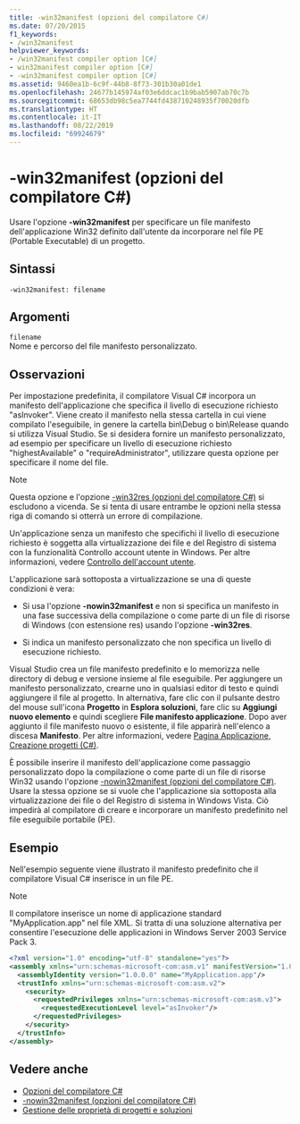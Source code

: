 ```yaml
---
title: -win32manifest (opzioni del compilatore C#)
ms.date: 07/20/2015
f1_keywords:
- /win32manifest
helpviewer_keywords:
- /win32manifest compiler option [C#]
- win32manifest compiler option [C#]
- -win32manifest compiler option [C#]
ms.assetid: 9460ea1b-6c9f-44b8-8f73-301b30a01de1
ms.openlocfilehash: 24677b145974af03e6ddcac1b9bab5907ab70c7b
ms.sourcegitcommit: 68653db98c5ea7744fd438710248935f70020dfb
ms.translationtype: HT
ms.contentlocale: it-IT
ms.lasthandoff: 08/22/2019
ms.locfileid: "69924679"
---
```

# <a name="-win32manifest-c-compiler-options"></a>-win32manifest (opzioni del compilatore C#)
Usare l'opzione **-win32manifest** per specificare un file manifesto dell'applicazione Win32 definito dall'utente da incorporare nel file PE (Portable Executable) di un progetto.  
  
## <a name="syntax"></a>Sintassi  
  
```console  
-win32manifest: filename  
```  
  
## <a name="arguments"></a>Argomenti  
 `filename`  
 Nome e percorso del file manifesto personalizzato.  
  
## <a name="remarks"></a>Osservazioni  
 Per impostazione predefinita, il compilatore Visual C# incorpora un manifesto dell'applicazione che specifica il livello di esecuzione richiesto "asInvoker". Viene creato il manifesto nella stessa cartella in cui viene compilato l'eseguibile, in genere la cartella bin\Debug o bin\Release quando si utilizza Visual Studio. Se si desidera fornire un manifesto personalizzato, ad esempio per specificare un livello di esecuzione richiesto "highestAvailable" o "requireAdministrator", utilizzare questa opzione per specificare il nome del file.  
  
> [!NOTE]
> Questa opzione e l'opzione [-win32res (opzioni del compilatore C#)](./win32res-compiler-option.md) si escludono a vicenda. Se si tenta di usare entrambe le opzioni nella stessa riga di comando si otterrà un errore di compilazione.  
  
 Un'applicazione senza un manifesto che specifichi il livello di esecuzione richiesto è soggetta alla virtualizzazione dei file e del Registro di sistema con la funzionalità Controllo account utente in Windows. Per altre informazioni, vedere [Controllo dell'account utente](/windows/access-protection/user-account-control/user-account-control-overview).  
  
 L'applicazione sarà sottoposta a virtualizzazione se una di queste condizioni è vera:  
  
- Si usa l'opzione **-nowin32manifest** e non si specifica un manifesto in una fase successiva della compilazione o come parte di un file di risorse di Windows (con estensione res) usando l'opzione **-win32res**.  
  
- Si indica un manifesto personalizzato che non specifica un livello di esecuzione richiesto.  
  
 Visual Studio crea un file manifesto predefinito e lo memorizza nelle directory di debug e versione insieme al file eseguibile. Per aggiungere un manifesto personalizzato, crearne uno in qualsiasi editor di testo e quindi aggiungere il file al progetto. In alternativa, fare clic con il pulsante destro del mouse sull'icona **Progetto** in **Esplora soluzioni**, fare clic su **Aggiungi nuovo elemento** e quindi scegliere **File manifesto applicazione**. Dopo aver aggiunto il file manifesto nuovo o esistente, il file apparirà nell'elenco a discesa **Manifesto**. Per altre informazioni, vedere [Pagina Applicazione, Creazione progetti (C#)](/visualstudio/ide/reference/application-page-project-designer-csharp).  
  
 È possibile inserire il manifesto dell'applicazione come passaggio personalizzato dopo la compilazione o come parte di un file di risorse Win32 usando l'opzione [-nowin32manifest (opzioni del compilatore C#)](./nowin32manifest-compiler-option.md). Usare la stessa opzione se si vuole che l'applicazione sia sottoposta alla virtualizzazione dei file o del Registro di sistema in Windows Vista. Ciò impedirà al compilatore di creare e incorporare un manifesto predefinito nel file eseguibile portabile (PE).  
  
## <a name="example"></a>Esempio  
 Nell'esempio seguente viene illustrato il manifesto predefinito che il compilatore Visual C# inserisce in un file PE.  
  
> [!NOTE]
> Il compilatore inserisce un nome di applicazione standard "MyApplication.app" nel file XML. Si tratta di una soluzione alternativa per consentire l'esecuzione delle applicazioni in Windows Server 2003 Service Pack 3.  
  
```xml  
<?xml version="1.0" encoding="utf-8" standalone="yes"?>  
<assembly xmlns="urn:schemas-microsoft-com:asm.v1" manifestVersion="1.0">  
  <assemblyIdentity version="1.0.0.0" name="MyApplication.app"/>  
  <trustInfo xmlns="urn:schemas-microsoft-com:asm.v2">  
    <security>  
      <requestedPrivileges xmlns="urn:schemas-microsoft-com:asm.v3">  
        <requestedExecutionLevel level="asInvoker"/>  
      </requestedPrivileges>  
    </security>  
  </trustInfo>  
</assembly>  
```  
  
## <a name="see-also"></a>Vedere anche

- [Opzioni del compilatore C#](./index.md)
- [-nowin32manifest (opzioni del compilatore C#)](./nowin32manifest-compiler-option.md)
- [Gestione delle proprietà di progetti e soluzioni](/visualstudio/ide/managing-project-and-solution-properties)
